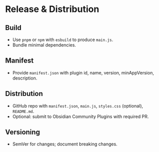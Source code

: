 # Release & Distribution

## Build
- Use `pnpm` or `npm` with `esbuild` to produce `main.js`.
- Bundle minimal dependencies.

## Manifest
- Provide `manifest.json` with plugin id, name, version, minAppVersion, description.

## Distribution
- GitHub repo with `manifest.json`, `main.js`, `styles.css` (optional), `README.md`.
- Optional: submit to Obsidian Community Plugins with required PR.

## Versioning
- SemVer for changes; document breaking changes.

